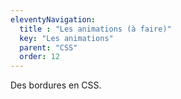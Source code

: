 ```yaml
---
eleventyNavigation:
  title : "Les animations (à faire)"
  key: "Les animations"
  parent: "CSS"
  order: 12
---
```


Des bordures en CSS.
